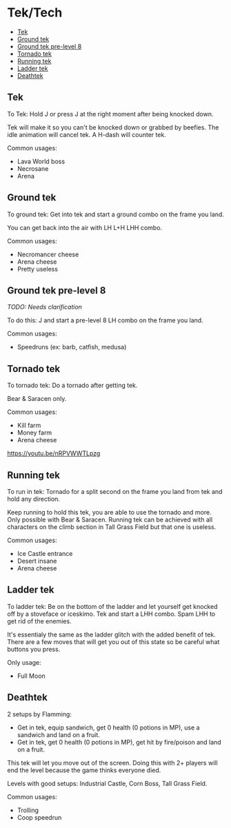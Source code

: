 # Tek/Tech

- [Tek](#tek)
- [Ground tek](#tek-ground)
- [Ground tek pre-level 8](#tek-ground-8)
- [Tornado tek](#tek-tornado)
- [Running tek](#running-tek)
- [Ladder tek](#tek-ladder)
- [Deathtek](#tek-death)

## <a name="tek"></a>Tek

To Tek: Hold J or press J at the right moment after being knocked down.

Tek will make it so you can't be knocked down or grabbed by beefies.
The idle animation will cancel tek. A H-dash will counter tek.

Common usages:

- Lava World boss
- Necrosane
- Arena

## <a name="tek-ground"></a>Ground tek

To ground tek: Get into tek and start a ground combo on the frame you land.

You can get back into the air with LH L+H LHH combo.

Common usages:

- Necromancer cheese
- Arena cheese
- Pretty useless

## <a name="tek-ground-8"></a>Ground tek pre-level 8

*TODO: Needs clarification*

To do this: J and start a pre-level 8 LH combo on the frame you land.

Common usages:

- Speedruns (ex: barb, catfish, medusa)

## <a name="tek-tornado"></a>Tornado tek

To tornado tek: Do a tornado after getting tek.

Bear & Saracen only.

Common usages:

- Kill farm
- Money farm
- Arena cheese

https://youtu.be/nRPVWWTLpzg

## <a name="running-tek"></a>Running tek

To run in tek: Tornado for a split second on the frame you land from tek and hold any direction.

Keep running to hold this tek, you are able to use the tornado and more. Only possible with Bear & Saracen. Running tek can be achieved with all characters on the climb section in Tall Grass Field but that one is useless.

Common usages:

- Ice Castle entrance
- Desert insane
- Arena cheese

## <a name="tek-ladder"></a>Ladder tek

To ladder tek: Be on the bottom of the ladder and let yourself get knocked off by a stoveface or iceskimo. Tek and start a LHH combo. Spam LHH to get rid of the enemies.

It's essentialy the same as the ladder glitch with the added benefit of tek. There are a few moves that will get you out of this state so be careful what buttons you press.

Only usage:

- Full Moon

## <a name="tek-death"></a>Deathtek

2 setups by Flamming:

- Get in tek, equip sandwich, get 0 health (0 potions in MP), use a sandwich and land on a fruit.
- Get in tek, get 0 health (0 potions in MP), get hit by fire/poison and land on a fruit.

This tek will let you move out of the screen. Doing this with 2+ players will end the level because the game thinks everyone died.

Levels with good setups:
Industrial Castle, Corn Boss, Tall Grass Field.

Common usages:

- Trolling
- Coop speedrun
